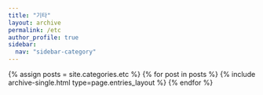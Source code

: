 ```yaml
---
title: "기타"
layout: archive
permalink: /etc
author_profile: true
sidebar:
  nav: "sidebar-category"
---
```



{% assign posts = site.categories.etc %}
{% for post in posts %} {% include archive-single.html type=page.entries_layout %} {% endfor %}